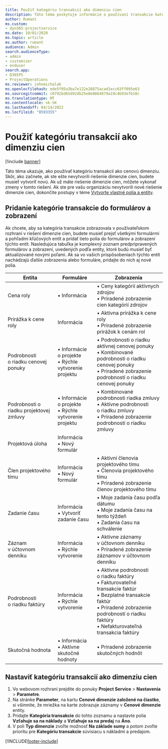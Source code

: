 ```yaml
---
title: Použiť kategóriu transakcií ako dimenziu cien
description: Táto téma poskytuje informácie o používaní transakcie kategórie ako dimenzie cien.
author: Rumant
ms.custom:
- dyn365-projectservice
ms.date: 10/01/2020
ms.topic: article
ms.author: rumant
audience: Admin
search.audienceType:
- admin
- customizer
- enduser
search.app:
- D365PS
- ProjectOperations
ms.reviewer: johnmichalak
ms.openlocfilehash: ede5f95a3ba7e122e28875acad1ecc63ff095e63
ms.sourcegitcommit: c0792bd65d92db25e0e8864879a19c4b93efb10c
ms.translationtype: MT
ms.contentlocale: sk-SK
ms.lasthandoff: 04/14/2022
ms.locfileid: "8593355"
---
```

# <a name="use-transaction-category-as-a-pricing-dimension"></a>Použiť kategóriu transakcií ako dimenziu cien

[!include [banner](../includes/psa-now-project-operations.md)]

Táto téma ukazuje, ako používať kategóriu transakcií ako cenovú dimenziu. Skôr, ako začnete, ak ste ešte nevytvorili riešenie dimenzie cien, budete musieť vytvoriť novú. Ak už máte riešenie dimenzie cien, môžete vykonať zmeny v tomto riešení. Ak ste pre vašu organizáciu nevytvorili nové riešenie dimenzie cien, dokončite postupy v téme [Vytvorte vlastné polia a entity](create-custom-fields-entities.md).

## <a name="add-transaction-category-to-forms-and-views"></a>Pridanie kategórie transakcie do formulárov a zobrazení
Ak chcete, aby sa kategória transakcie zobrazovala v používateľskom rozhraní v riešení dimenzie cien, budete musieť prejsť všetkými formulármi a pohľadmi kľúčových entít a pridať tieto polia do formulárov a zobrazení týchto entít.
Nasledujúca tabuľka je komplexný zoznam predpripravených formulárov a zobrazení, uvedených podľa entity, ktoré budú musieť byť aktualizované novými poľami. Ak sa vo vašich prispôsobeniach týchto entít nachádzajú ďalšie zobrazenia alebo formuláre, pridajte do nich aj nové polia.

|  Entita        | Formuláre     |Zobrazenia        |
| ------------------------------|---------------------------------|----------------------------------|
|  Cena roly|• Informácia |• Ceny kategórií aktívnych zdrojov<br> • Priradené zobrazenie cien kategórií zdrojov|
|  Prirážka k cene roly|Informácia|• Aktívna prirážka k cene roly<br>• Priradené zobrazenie prirážok k cenám rol|
|  Podrobnosti o riadku cenovej ponuky|• Informácie o projekte<br>• Rýchle vytvorenie projektu|• Podrobnosti o riadku aktívnej cenovej ponuky<br>• Kombinované podrobnosti o riadku cenovej ponuky<br>• Priradené zobrazenie podrobností o riadku cenovej ponuky|
|  Podrobnosti o riadku projektovej zmluvy|• Informácie o projekte<br>• Rýchle vytvorenie projektu|• Kombinované podrobnosti riadka zmluvy<br>• Aktívne podrobnosti o riadku zmluvy<br>• Priradené zobrazenie podrobností o riadku zmluvy|
|  Projektová úloha|Informácia<br>• Nový formulár||
|  Člen projektového tímu|Informácia<br>• Nový formulár|• Aktívni členovia projektového tímu<br>• Členovia projektového tímu<br>• Priradené zobrazenie členov projektového tímu|
|  Zadanie času|Informácia<br>• Vytvoriť zadanie času|• Moje zadania času podľa dátumu<br>• Moje zadania času na tento týždeň<br>• Zadania času na schválenie|
|  Záznam v účtovnom denníku|Informácia<br>• Rýchle vytvorenie|• Aktívne záznamy v účtovnom denníku<br>• Priradené zobrazenie záznamov v účtovnom denníku|
|  Podrobnosti o riadku faktúry|Informácia<br>• Rýchle vytvorenie|• Aktívne podrobnosti o riadku faktúry<br>• Fakturovateľné transakcie faktúr<br>• Bezplatné transakcie faktúr<br>• Priradené zobrazenie podrobností o riadku faktúry<br>• Nefakturovateľná transakcia faktúry|
|  Skutočná hodnota|• Informácia<br>• Aktívne skutočné hodnoty|• Priradené zobrazenie skutočných hodnôt|

## <a name="set-up-transaction-category-as-a-pricing-dimension"></a>Nastaviť kategóriu transakcií ako dimenziu cien

1. Vo webovom rozhraní prejdite do ponuky **Project Service** > **Nastavenia** > **Parametre**. 
2. Na stránke **Parameter**, na kartu **Cenové dimenzie založené na čiastke**, si všimnite, že mriežka na karte zobrazuje záznamy v **Cenové dimenzie** entity.
3. Pridajte **Kategória transakcie** do tohto zoznamu a nastavte polia **Vzťahuje sa na náklady** a **Vzťahuje sa na predaj** na **Áno**.
4. V poli **Typ dimenzie** zvoľte možnosť **Na základe sumy** a potom zvoľte prioritu pre **Kategóriu transakcie** súvisiacu s nákladmi a predajom.


[!INCLUDE[footer-include](../includes/footer-banner.md)]
